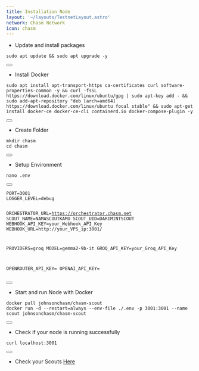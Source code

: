 ```yaml
---
title: Installation Node
layout: '~/layouts/TestnetLayout.astro'
network: Chasm Network 
icon: chasm
---
```


- Update and install packages

<div class="code-block-wrapper">
  <pre><code>sudo apt update && sudo apt upgrade -y</code></pre>
  <button class="copy-btn"><i class="fas fa-copy"></i></button>
</div>

- Install Docker

<div class="code-block-wrapper">
  <pre><code>sudo apt install apt-transport-https ca-certificates curl software-properties-common -y && curl -fsSL https://download.docker.com/linux/ubuntu/gpg | sudo apt-key add - && sudo add-apt-repository "deb [arch=amd64] https://download.docker.com/linux/ubuntu focal stable" && sudo apt-get install docker-ce docker-ce-cli containerd.io docker-compose-plugin -y</code></pre>
  <button class="copy-btn"><i class="fas fa-copy"></i></button>
</div>

- Create Folder

<div class="code-block-wrapper">
  <pre><code>mkdir chasm
cd chasm</code></pre>
  <button class="copy-btn"><i class="fas fa-copy"></i></button>
</div>

- Setup Environment
<div class="code-block-wrapper">
  <pre><code>nano .env</code></pre>
  <button class="copy-btn"><i class="fas fa-copy"></i></button>
</div>

<div class="code-block-wrapper">
  <pre><code>PORT=3001
LOGGER_LEVEL=debug

ORCHESTRATOR_URL=https://orchestrator.chasm.net
SCOUT_NAME=NAMASCOUTKAMU
SCOUT_UID=DARIMINTSCOUT
WEBHOOK_API_KEY=your_Webhook_API_Key
WEBHOOK_URL=http://your_VPS_ip:3001/

PROVIDERS=groq
MODEL=gemma2-9b-it
GROQ_API_KEY=your_Groq_API_Key

OPENROUTER_API_KEY=
OPENAI_API_KEY=</code></pre>
  <button class="copy-btn"><i class="fas fa-copy"></i></button>
</div>

- Start and run Node with Docker

<div class="code-block-wrapper">
  <pre><code>docker pull johnsonchasm/chasm-scout
docker run -d --restart=always --env-file ./.env -p 3001:3001 --name scout johnsonchasm/chasm-scout</code></pre>
  <button class="copy-btn"><i class="fas fa-copy"></i></button>
</div>

- Check if your node is running successfully

<div class="code-block-wrapper">
  <pre><code>curl localhost:3001</code></pre>
  <button class="copy-btn"><i class="fas fa-copy"></i></button>
</div>

- Check your Scouts [Here](https://scout.chasm.net/dashboard)
